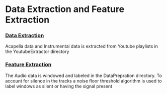 <h1> Data Extraction and Feature Extraction </h1>
<h3><u>Data Extraction</u></h3>
	<p>Acapella data and Instrumental data is extracted from Youtube playlists in the YoutubeExtractor directory </p>

<h3><u>Feature Extraction </u></h3>
	<p>The Audio data is windowed and labeled in the DataPrepration directory. To account for silence in the tracks a noise floor threshold algorithm is used to label windows as silent or having the signal present</p>